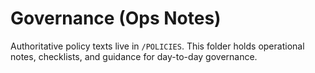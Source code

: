 # Governance (Ops Notes)

Authoritative policy texts live in `/POLICIES`. This folder holds operational notes, checklists, and guidance for day-to-day governance.
